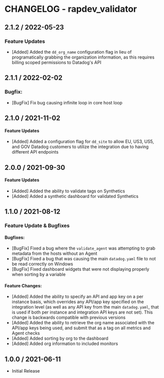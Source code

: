 # CHANGELOG - rapdev_validator

## 2.1.2 / 2022-05-23
### Feature Updates
* [Added] Added the `dd_org_name` configuration flag in lieu of programatically grabbing the organization information, as this requires billing scoped permissions to Datadog's API

## 2.1.1 / 2022-02-02
### Bugfix:
* [BugFix] Fix bug causing infinite loop in core host loop 

## 2.1.0 / 2021-11-02
#### Feature Updates
* [Added] Added a configuration flag for `dd_site` to allow EU, US3, US5, and GOV Datadog customers to utilize the integration due to having different API endpoints

## 2.0.0 / 2021-09-30
#### Feature Updates
* [Added] Added the ability to validate tags on Synthetics
* [Added] Added a synthetic dashboard for validated Synthetics

## 1.1.0 / 2021-08-12
### Feature Update & Bugfixes

#### Bugfixes:
* [BugFix] Fixed a bug where the `validate_agent` was attempting to grab metadata from the hosts without an Agent
* [BugFix] Fixed a bug that was causing the main `datadog.yaml` file to not be read correctly on Windows
* [BugFix] Fixed dashboard widgets that were not displaying properly when sorting by a variable

#### Feature Changes:
* [Added] Added the ability to specify an API and app key on a per instance basis, which overrides any API/app key specified on the integration level (as well as any API key from the main `datadog.yaml`, that is used if both per instance and integration API keys are not set). This change is backwards compatible with previous versions
* [Added] Added the ability to retrieve the org name associated with the API/app keys being used, and submit that as a tag on all metrics and Agent checks
* [Added] Added sorting by org to the dashboard
* [Added] Added org information to included monitors

## 1.0.0 / 2021-06-11
* Initial Release